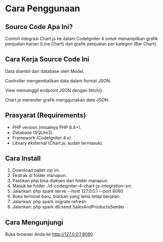 # Cara Penggunaan

## Source Code Apa Ini?

Contoh integrasi Chart.js ke dalam CodeIgniter 4 untuk menampilkan grafik penjualan harian (Line Chart) dan grafik penjualan per kategori (Bar Chart).

## Cara Kerja Source Code Ini

Data diambil dari database oleh Model.

Controller mengembalikan data dalam format JSON.

View memanggil endpoint JSON dengan fetch().

Chart.js merender grafik menggunakan data JSON.

## Prasyarat (Requirements)

- PHP version (misalnya PHP 8.4+).
- Database (SQLite3).
- Framework (CodeIgniter 4.x).
- Library eksternal (Chart.js, sudah termasuk).

## Cara Install

1. Download paket zip ini.
2. Ekstrak di folder manapun.
3. Pastikan php bisa diakses dari folder manapun.
4. Masuk ke folder ./rf-codeigniter-4-chart-js-integration-src
5. Jalankan: php spark serve --host 127.0.0.1 --port 8080
6. Buka terminal baru, biarkan yang lama tetap berjalan.
7. Jalankan: php spark migrate:refresh
8. Jalankan: php spark db:seed SalesAndProductsSeeder

## Cara Mengunjungi

Buka browser Anda ke http://127.0.0.1:8080


